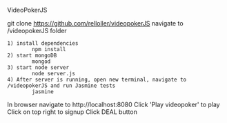 VideoPokerJS

git clone https://github.com/relloller/videopokerJS
navigate to /videopokerJS folder

	1) install dependencies 
			npm install
	2) start mongoDB
			mongod
	3) start node server
			node server.js
	4) After server is running, open new terminal, navigate to /videopokerJS and run Jasmine tests
			jasmine

In browser navigate to http://localhost:8080 
Click 'Play videopoker' to play 
Click on top right to signup 
Click DEAL button
		
